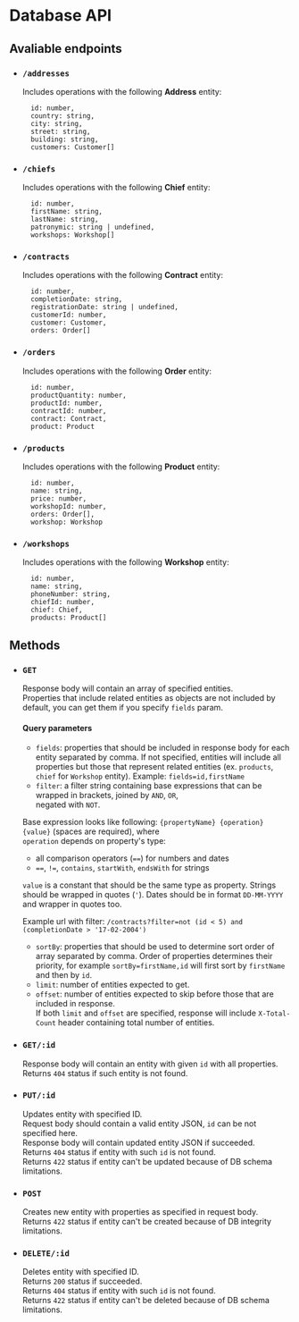 # Database API

## Avaliable endpoints
- ### `/addresses`
  Includes operations with the following **Address**  entity:
  ```
    id: number,
    country: string,
    city: string,
    street: string,
    building: string,
    customers: Customer[]
  ```
- ### `/chiefs`
  Includes operations with the following **Chief**  entity:
  ```
    id: number,
    firstName: string,
    lastName: string,
    patronymic: string | undefined,
    workshops: Workshop[]
  ```
- ### `/contracts`
  Includes operations with the following **Contract**  entity:
  ```
    id: number,
    completionDate: string,
    registrationDate: string | undefined,
    customerId: number,
    customer: Customer,
    orders: Order[]
  ```
- ### `/orders`
  Includes operations with the following **Order** entity:
  ```
    id: number,
    productQuantity: number,
    productId: number,
    contractId: number,
    contract: Contract,
    product: Product
  ```
- ### `/products`
  Includes operations with the following **Product** entity:
  ```
    id: number,
    name: string,
    price: number,
    workshopId: number,
    orders: Order[],
    workshop: Workshop
  ```
- ### `/workshops`
  Includes operations with the following **Workshop** entity:
  ```
    id: number,
    name: string,
    phoneNumber: string,
    chiefId: number,
    chief: Chief,
    products: Product[]
  ```

## Methods
- ### ```GET```
  Response body will contain an array of specified entities.<br>
  Properties that include related entities as objects are not included by default, you can get them if you specify ```fields``` param.
  #### Query parameters
  - ```fields```: properties that should be included in response body for each entity separated by comma. If not specified, entities will include all properties but those that represent related entities (ex. ```products```, ```chief``` for ```Workshop``` entity). Example: ```fields=id,firstName```
  - ```filter```: a filter string containing base expressions that can be wrapped in brackets, joined by ```AND```, ```OR```,<br>
  negated with ```NOT```.

  Base expression looks like following: ```{propertyName} {operation} {value}``` (spaces are required), where<br>
  ```operation``` depends on property's type:
    - all comparison operators (```==```) for numbers and dates<br>
    - ```==```, ```!=```, `contains`, `startWith`, `endsWith` for strings

  ```value``` is a constant that should be the same type as property. Strings should be wrapped in quotes (```'```). Dates should be in format ```DD-MM-YYYY``` and wrapper in quotes too.

  Example url with filter: ```/contracts?filter=not (id < 5) and (completionDate > '17-02-2004')```
  - ```sortBy```: properties that should be used to determine sort order of array separated by comma. Order of properties determines their priority, for example ```sortBy=firstName,id``` will first sort by ```firstName``` and then by ```id```.
  - ```limit```: number of entities expected to get.
  - ```offset```: number of entities expected to skip before those that are included in response.<br>
  If both ```limit``` and ```offset``` are specified, response will include ```X-Total-Count``` header containing total number of entities.
- ### ```GET/:id```
  Response body will contain an entity with given ```id``` with all properties.<br>
  Returns ```404``` status if such entity is not found.
- ### ```PUT/:id```
  Updates entity with specified ID.<br>
  Request body should contain a valid entity JSON, ```id``` can be not specified here.<br>
  Response body will contain updated entity JSON if succeeded.<br>
  Returns ```404``` status if entity with such ```id``` is not found.<br>
  Returns ```422``` status if entity can't be updated because of DB schema limitations.
- ### ```POST```
  Creates new entity with properties as specified in request body.<br>
  Returns ```422``` status if entity can't be created because of DB integrity limitations.
- ### ```DELETE/:id```
  Deletes entity with specified ID.<br>
  Returns ```200``` status if succeeded.<br>
  Returns ```404``` status if entity with such ```id``` is not found.<br>
  Returns ```422``` status if entity can't be deleted because of DB schema limitations.
  